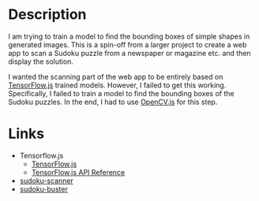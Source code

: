 # Description

I am trying to train a model to find the bounding boxes of simple shapes in generated images.
This is a spin-off from a larger project to create a web app to scan a Sudoku puzzle from a
newspaper or magazine etc. and then display the solution.

I wanted the scanning part of the web app to be entirely based on [TensorFlow.js](https://www.tensorflow.org/js) trained models. However, I failed to get this working. Specifically,
I failed to train a model to find the bounding boxes of the Sudoku puzzles. In the end,
I had to use [OpenCV.js](https://docs.opencv.org/4.1.1/d5/d10/tutorial_js_root.html) for this step.

# Links

* Tensorflow.js
  * [TensorFlow.js](https://www.tensorflow.org/js)
  * [TensorFlow.js API Reference](https://js.tensorflow.org/api/latest/)
* [sudoku-scanner](https://github.com/taylorjg/sudoku-scanner)
* [sudoku-buster](https://github.com/taylorjg/sudoku-buster)
